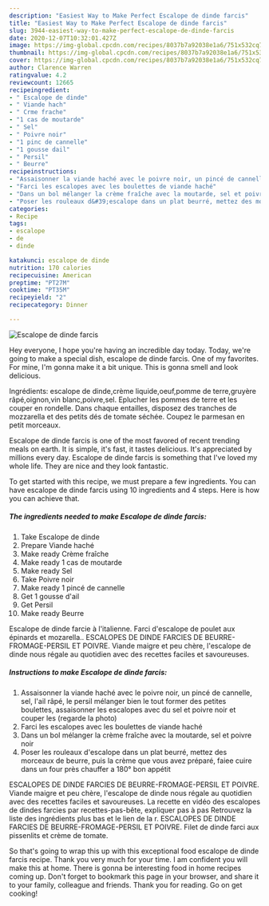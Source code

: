 ```yaml
---
description: "Easiest Way to Make Perfect Escalope de dinde farcis"
title: "Easiest Way to Make Perfect Escalope de dinde farcis"
slug: 3944-easiest-way-to-make-perfect-escalope-de-dinde-farcis
date: 2020-12-07T10:32:01.427Z
image: https://img-global.cpcdn.com/recipes/8037b7a92038e1a6/751x532cq70/escalope-de-dinde-farcis-photo-principale-de-la-recette.jpg
thumbnail: https://img-global.cpcdn.com/recipes/8037b7a92038e1a6/751x532cq70/escalope-de-dinde-farcis-photo-principale-de-la-recette.jpg
cover: https://img-global.cpcdn.com/recipes/8037b7a92038e1a6/751x532cq70/escalope-de-dinde-farcis-photo-principale-de-la-recette.jpg
author: Clarence Warren
ratingvalue: 4.2
reviewcount: 12665
recipeingredient:
- " Escalope de dinde"
- " Viande hach"
- " Crme frache"
- "1 cas de moutarde"
- " Sel"
- " Poivre noir"
- "1 pinc de cannelle"
- "1 gousse dail"
- " Persil"
- " Beurre"
recipeinstructions:
- "Assaisonner la viande haché avec le poivre noir, un pincé de cannelle, sel, l&#39;ail râpé, le persil mélanger bien le tout former des petites boulettes, assaisonner les escalopes avec du sel et poivre noir et couper les (regarde la photo)"
- "Farci les escalopes avec les boulettes de viande haché"
- "Dans un bol mélanger la crème fraîche avec la moutarde, sel et poivre noir"
- "Poser les rouleaux d&#39;escalope dans un plat beurré, mettez des morceaux de beurre, puis la crème que vous avez préparé, faiee cuire dans un four près chauffer a 180° bon appétit"
categories:
- Recipe
tags:
- escalope
- de
- dinde

katakunci: escalope de dinde 
nutrition: 170 calories
recipecuisine: American
preptime: "PT27M"
cooktime: "PT35M"
recipeyield: "2"
recipecategory: Dinner

---
```



![Escalope de dinde farcis](https://img-global.cpcdn.com/recipes/8037b7a92038e1a6/751x532cq70/escalope-de-dinde-farcis-photo-principale-de-la-recette.jpg)

Hey everyone, I hope you're having an incredible day today. Today, we're going to make a special dish, escalope de dinde farcis. One of my favorites. For mine, I'm gonna make it a bit unique. This is gonna smell and look delicious.

Ingrédients: escalope de dinde,crème liquide,oeuf,pomme de terre,gruyère râpé,oignon,vin blanc,poivre,sel. Eplucher les pommes de terre et les couper en rondelle. Dans chaque entailles, disposez des tranches de mozzarella et des petits dés de tomate séchée. Coupez le parmesan en petit morceaux.

Escalope de dinde farcis is one of the most favored of recent trending meals on earth. It is simple, it's fast, it tastes delicious. It's appreciated by millions every day. Escalope de dinde farcis is something that I've loved my whole life. They are nice and they look fantastic.


To get started with this recipe, we must prepare a few ingredients. You can have escalope de dinde farcis using 10 ingredients and 4 steps. Here is how you can achieve that.

<!--inarticleads1-->

##### The ingredients needed to make Escalope de dinde farcis:

1. Take  Escalope de dinde
1. Prepare  Viande haché
1. Make ready  Crème fraîche
1. Make ready 1 cas de moutarde
1. Make ready  Sel
1. Take  Poivre noir
1. Make ready 1 pincé de cannelle
1. Get 1 gousse d&#39;ail
1. Get  Persil
1. Make ready  Beurre


Escalope de dinde farcie à l&#39;italienne. Farci d&#39;escalope de poulet aux épinards et mozarella.. ESCALOPES DE DINDE FARCIES DE BEURRE-FROMAGE-PERSIL ET POIVRE. Viande maigre et peu chère, l&#39;escalope de dinde nous régale au quotidien avec des recettes faciles et savoureuses. 

<!--inarticleads2-->

##### Instructions to make Escalope de dinde farcis:

1. Assaisonner la viande haché avec le poivre noir, un pincé de cannelle, sel, l&#39;ail râpé, le persil mélanger bien le tout former des petites boulettes, assaisonner les escalopes avec du sel et poivre noir et couper les (regarde la photo)
1. Farci les escalopes avec les boulettes de viande haché
1. Dans un bol mélanger la crème fraîche avec la moutarde, sel et poivre noir
1. Poser les rouleaux d&#39;escalope dans un plat beurré, mettez des morceaux de beurre, puis la crème que vous avez préparé, faiee cuire dans un four près chauffer a 180° bon appétit


ESCALOPES DE DINDE FARCIES DE BEURRE-FROMAGE-PERSIL ET POIVRE. Viande maigre et peu chère, l&#39;escalope de dinde nous régale au quotidien avec des recettes faciles et savoureuses. La recette en vidéo des escalopes de dindes farcies par recettes-pas-bête, expliquer pas à pas Retrouvez la liste des ingrédients plus bas et le lien de la r. ESCALOPES DE DINDE FARCIES DE BEURRE-FROMAGE-PERSIL ET POIVRE. Filet de dinde farci aux pissenlits et crème de tomate. 

So that's going to wrap this up with this exceptional food escalope de dinde farcis recipe. Thank you very much for your time. I am confident you will make this at home. There is gonna be interesting food in home recipes coming up. Don't forget to bookmark this page in your browser, and share it to your family, colleague and friends. Thank you for reading. Go on get cooking!
